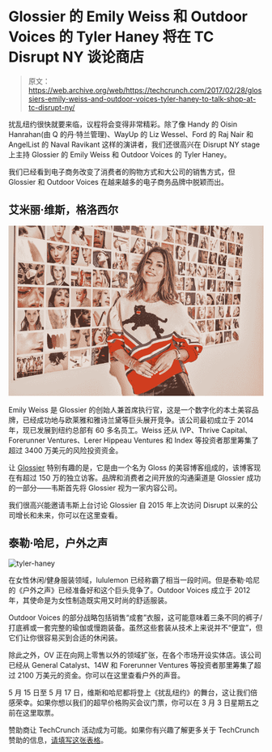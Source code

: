 # Glossier 的 Emily Weiss 和 Outdoor Voices 的 Tyler Haney 将在 TC Disrupt NY  谈论商店

> 原文：<https://web.archive.org/web/https://techcrunch.com/2017/02/28/glossiers-emily-weiss-and-outdoor-voices-tyler-haney-to-talk-shop-at-tc-disrupt-ny/>

扰乱纽约很快就要来临，议程将会变得非常精彩。除了像 Handy 的 Oisin Hanrahan(由 Q 的丹·特兰管理)、WayUp 的 Liz Wessel、Ford 的 Raj Nair 和 AngelList 的 Naval Ravikant 这样的演讲者，我们还很高兴在 Disrupt NY stage 上主持 Glossier 的 Emily Weiss 和 Outdoor Voices 的 Tyler Haney。

我们已经看到电子商务改变了消费者的购物方式和大公司的销售方式，但 Glossier 和 Outdoor Voices 在越来越多的电子商务品牌中脱颖而出。

## 艾米丽·维斯，格洛西尔

![24.10.FF.Glossier.61730.DH.CaitOppermann_WIRED_EmilyWeiss_Glossi](img/479b5364021973eaeee30d5c13b7409d.png)

Emily Weiss 是 Glossier 的创始人兼首席执行官，这是一个数字化的本土美容品牌，已经成功地与欧莱雅和雅诗兰黛等巨头展开竞争。该公司最初成立于 2014 年，现已发展到纽约总部有 60 多名员工。Weiss 还从 IVP、Thrive Capital、Forerunner Ventures、Lerer Hippeau Ventures 和 Index 等投资者那里筹集了超过 3400 万美元的风险投资资金。

让 [Glossier](https://web.archive.org/web/20230320011757/https://www.glossier.com/) 特别有趣的是，它是由一个名为 Gloss 的美容博客组成的，该博客现在有超过 150 万的独立访客。品牌和消费者之间开放的沟通渠道是 Glossier 成功的一部分——韦斯首先将 Glossier 视为一家内容公司。

我们很高兴能邀请韦斯上台讨论 Glossier 自 2015 年上次访问 Disrupt 以来的公司增长和未来，你可以在这里查看。

## 泰勒·哈尼，户外之声

![tyler-haney](img/e82fd8767c24f38ab6c400028c936f26.png)

在女性休闲/健身服装领域，lululemon 已经称霸了相当一段时间。但是泰勒·哈尼的《户外之声》已经准备好和这个巨头竞争了。Outdoor Voices 成立于 2012 年，其使命是为女性制造既实用又时尚的舒适服装。

Outdoor Voices 的部分战略包括销售“成套”衣服，这可能意味着三条不同的裤子/打底裤或一套完整的瑜伽或慢跑装备。虽然这些套装从技术上来说并不“便宜”，但它们让你很容易买到合适的休闲装。

除此之外，OV 正在向网上零售以外的领域扩张，在各个市场开设实体店。该公司已经从 General Catalyst、14W 和 Forerunner Ventures 等投资者那里筹集了超过 2100 万美元的资金。你可以在这里查看户外的声音。

5 月 15 日至 5 月 17 日，维斯和哈尼都将登上《扰乱纽约》的舞台，这让我们倍感荣幸。如果你想以我们的超早价格购买会议门票，你可以在 3 月 3 日星期五之前在这里取票。

赞助商让 TechCrunch 活动成为可能。如果你有兴趣了解更多关于 TechCrunch 赞助的信息，[请填写这张表格](https://web.archive.org/web/20230320011757/http://info.beta.techcrunch.com/SponsorshipsInterest.html)。